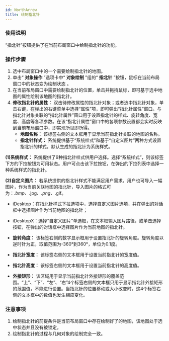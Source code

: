 ```yaml
---
id: NorthArrow
title: 绘制指北针
---
```

### 使用说明

“指北针”按钮提供了在当前布局窗口中绘制指北针的功能。

### 操作步骤

  1. 选中布局窗口中的一个需要绘制指北针的地图。
  2. 单击“ **对象操作** ”选项卡中“ **对象绘制** ”组的“ **指北针** ”按钮，鼠标在当前布局窗口中的状态变为绘制状态 。 
  3. 在当前布局窗口中需要绘制指北针的位置，单击并拖拽鼠标，即可基于选中地图的属性绘制该地图的指北针。
  4. **修改指北针的属性：** 双击待修改属性的指北针对象；或者选中指北针对象，单击右键，在弹出的右键菜单中选择“属性”项，即可弹出“指北针属性”窗口。与指北针对象关联的“指北针属性”窗口用于设置指北针的样式、旋转角度、宽度、高度等各项参数。在该“指北针属性”窗口中的各项参数设置都会实时反映到当前布局窗口中，即实现所见即所得。 
      * **地图名称：** 该标签右侧的文本框用于显示当前指北针关联的地图的名称。
      * **指北针样式：** 系统提供基于“系统样式”和基于“自定义图片”两种方式设置指北针的样式。默认生成的指北针为系统样式。 

**(1)系统样式：**
系统提供了9种指北针样式供用户选择。选择“系统样式”，则该标签下方的下拉按钮为可用状态。用户可点击该下拉按钮，在弹出的下拉列表中选择一种系统样式的指北针。

**(2)自定义图片：**
若系统提供的指北针样式不能满足用户需求，用户也可导入一幅图片，作为当前关联地图的指北针，导入图片的格式可为：*.bmp、*.jpg、*.png、*.gif。  
  * iDesktop：在指北针样式下拉选项中，选择自定义图片选项，并在弹出的对话框中选择图片作为当前地图的指北针；   
  * iDesktopX：选择“自定义图片”单选框，在文本框输入图片路径，或单击选择按钮，在弹出的对话框中选择图片作为当前地图的指北针。 

  * **旋转角度：** 该标签右侧的数字显示框用于设置指北针的旋转角度。旋转角度以逆时针为正，取值范围为-360°到360°，单位为0.1度。 
  * **指北针宽度：** 该标签右侧的文本框用于设置当前指北针的宽度值。
  * **指北针高度：** 该标签右侧的文本框用于设置当前指北针的高度值。
  * **外接矩形：** 该区域用于显示当前指北针外接矩形的覆盖范围。“上”、“下”、“左”、“右”4个标签右侧的文本框只用于显示指北针外接矩形的范围值，不能进行设置。当指北针的位置移动或大小改变时，这4个标签右侧的文本框中的数值也发生相应变化。

### 注意事项

  1. 绘制指北针的前提条件是当前布局窗口中存在绘制好了的地图，该地图处于选中状态并且没有被锁定。
  2. 绘制指北针的过程与几何对象的绘制完全一致。


